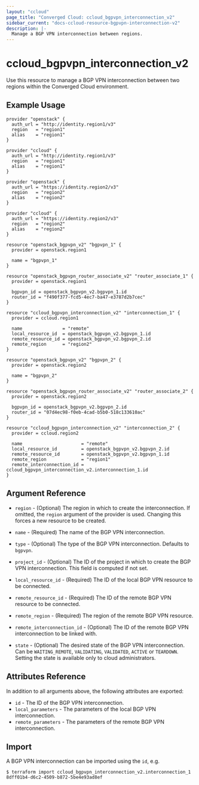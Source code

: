 ```yaml
---
layout: "ccloud"
page_title: "Converged Cloud: ccloud_bgpvpn_interconnection_v2"
sidebar_current: "docs-ccloud-resource-bgpvpn-interconnection-v2"
description: |-
  Manage a BGP VPN interconnection between regions.
---
```


# ccloud\_bgpvpn\_interconnection\_v2

Use this resource to manage a BGP VPN interconnection between two regions
within the Converged Cloud environment.

## Example Usage

```hcl
provider "openstack" {
  auth_url = "http://identity.region1/v3"
  region   = "region1"
  alias    = "region1"
}

provider "ccloud" {
  auth_url = "http://identity.region1/v3"
  region   = "region1"
  alias    = "region1"
}

provider "openstack" {
  auth_url = "https://identity.region2/v3"
  region   = "region2"
  alias    = "region2"
}

provider "ccloud" {
  auth_url = "https://identity.region2/v3"
  region   = "region2"
  alias    = "region2"
}

resource "openstack_bgpvpn_v2" "bgpvpn_1" {
  provider = openstack.region1

  name = "bgpvpn_1"
}

resource "openstack_bgpvpn_router_associate_v2" "router_associate_1" {
  provider = openstack.region1

  bgpvpn_id = openstack_bgpvpn_v2.bgpvpn_1.id
  router_id = "f490f377-fcd5-4ec7-ba47-e3787d2b7cec"
}

resource "ccloud_bgpvpn_interconnection_v2" "interconnection_1" {
  provider = ccloud.region1

  name               = "remote"
  local_resource_id  = openstack_bgpvpn_v2.bgpvpn_1.id
  remote_resource_id = openstack_bgpvpn_v2.bgpvpn_2.id
  remote_region      = "region2"
}

resource "openstack_bgpvpn_v2" "bgpvpn_2" {
  provider = openstack.region2

  name = "bgpvpn_2"
}

resource "openstack_bgpvpn_router_associate_v2" "router_associate_2" {
  provider = openstack.region2

  bgpvpn_id = openstack_bgpvpn_v2.bgpvpn_2.id
  router_id = "07d4ec98-f0eb-4cad-b5b0-518c133610ac"
}

resource "ccloud_bgpvpn_interconnection_v2" "interconnection_2" {
  provider = ccloud.region2

  name                      = "remote"
  local_resource_id         = openstack_bgpvpn_v2.bgpvpn_2.id
  remote_resource_id        = openstack_bgpvpn_v2.bgpvpn_1.id
  remote_region             = "region1"
  remote_interconnection_id = ccloud_bgpvpn_interconnection_v2.interconnection_1.id
}
```

## Argument Reference

* `region` - (Optional) The region in which to create the interconnection. If
  omitted, the `region` argument of the provider is used. Changing this forces
  a new resource to be created.

* `name` - (Required) The name of the BGP VPN interconnection.

* `type` - (Optional) The type of the BGP VPN interconnection. Defaults to
 `bgpvpn`.

* `project_id` - (Optional) The ID of the project in which to create the
  BGP VPN interconnection. This field is computed if not set.

* `local_resource_id` - (Required) The ID of the local BGP VPN resource to be
  connected.

* `remote_resource_id` - (Required) The ID of the remote BGP VPN resource to be
  connected.

* `remote_region` - (Required) The region of the remote BGP VPN resource.

* `remote_interconnection_id` - (Optional) The ID of the remote BGP VPN
  interconnection to be linked with.

* `state` - (Optional) The desired state of the BGP VPN interconnection. Can be
  `WAITING_REMOTE`, `VALIDATING`, `VALIDATED`, `ACTIVE` or `TEARDOWN`. Setting
  the state is available only to cloud administrators.

## Attributes Reference

In addition to all arguments above, the following attributes are exported:

* `id` - The ID of the BGP VPN interconnection.
* `local_parameters` - The parameters of the local BGP VPN interconnection.
* `remote_parameters` - The parameters of the remote BGP VPN interconnection.

## Import

A BGP VPN interconnection can be imported using the `id`, e.g.

```
$ terraform import ccloud_bgpvpn_interconnection_v2.interconnection_1 8dff01b4-d6c2-4509-b872-5be4e93ad8ef
```
